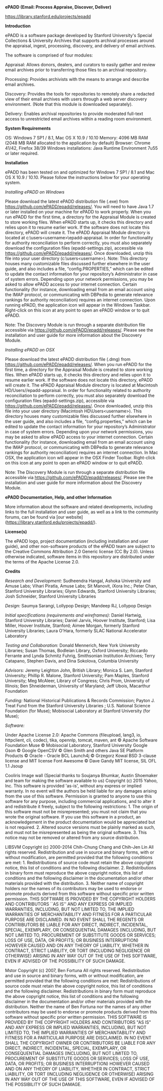 **ePADD (Email: Process Appraise, Discover, Deliver)** 

https://library.stanford.edu/projects/epadd

**Introduction**

ePADD is a software package developed by Stanford University's Special Collections & University Archives that supports archival processes around the appraisal, ingest, processing, discovery, and delivery of email archives.

The software is comprised of four modules:

Appraisal: Allows donors, dealers, and curators to easily gather and review email archives prior to transferring those files to an archival repository.

Processing: Provides archivists with the means to arrange and describe email archives.

Discovery: Provides the tools for repositories to remotely share a redacted view of their email archives with users through a web server discovery environment. (Note that this module is downloaded separately).

Delivery: Enables archival repositories to provide moderated full-text access to unrestricted email archives within a reading room environment.

**System Requirements**

OS: Windows 7 SP1 / 8.1, Mac OS X  10.9 / 10.10
Memory:  4096 MB RAM (2048 MB RAM allocated to the application by default)
Browser:  Chrome 41/42, Firefox 38/39 
Windows installations: Java Runtime Environment 7u55 or later required. 

**Installation** 

ePADD has been tested on and optimized for Windows 7 SP1 / 8.1 and  Mac OS X  10.9 / 10.10. Please follow the instructions below for your operating system.

*Installing ePADD on Windows*

Please download the latest ePADD distribution file (.exe) from https://github.com/ePADD/epadd/releases/. You will need to have Java 1.7 or later installed on your machine for ePADD to work properly.
When you run ePADD for the first time, a directory for the Appraisal Module is created to store working files. When ePADD starts up, it checks this directory and relies upon it to resume earlier work.  If the software does not locate this directory, ePADD will create it.  The ePADD Appraisal Module directory is located at c:\users\<username>\epadd-appraisal. 
In order for functionality for authority reconciliation to perform correctly, you must also separately download the configuration files (epadd-settings.zip), accessible via https://github.com/ePADD/epadd/releases/. Once downloaded, unzip this file into your user directory (c:\users\<username>\).
Note: This directory houses many customizable files discussed further elsewhere in the user guide, and also includes a file, “config.PROPERTIES,” which can be edited to update the contact information for your repository’s Administrator in case of system errors. 
Depending upon your network permissions, you may be asked to allow ePADD access to your internet connection. Certain functionality (for instance, downloading email from an email account using the IMAP protocol, or communicating with DBPedia to generate relevance rankings for authority reconciliation) requires an internet connection. 
Upon running ePADD, the application icon  will appear in the Windows Taskbar. Right-click on this icon at any point to open an ePADD window or to quit ePADD.

Note: The Discovery Module is run through a separate distribution file accessible via https://github.com/ePADD/epadd/releases/. Please see the installation and user guide for more information about the Discovery Module.

*Installing ePADD on OSX*

Please download the latest ePADD distribution file (.dmg) from https://github.com/ePADD/epadd/releases/.
When you run ePADD for the first time, a directory for the Appraisal Module is created to store working files. When ePADD starts up, it checks this directory and relies upon it to resume earlier work.  If the software does not locate this directory, ePADD will create it.  The ePADD Appraisal Module directory is located at Macintosh HD/Users/<username>/epadd-appraisal.
In order for functionality related to authority reconciliation to perform correctly, you must also separately download the configuration files (epadd-settings.zip), accessible via https://github.com/ePADD/epadd/releases/. Once downloaded, unzip this file into your user directory (Macintosh HD\Users\<username>\). 
This directory houses many customizable files discussed further elsewhere in the user guide, and also includes a file, “config.properties,” which can be edited to update the contact information for your repository’s Administrator in case of system errors. 
Depending upon your network permissions, you may be asked to allow ePADD access to your internet connection. Certain functionality (for instance, downloading email from an email account using the IMAP protocol, or communicating with DBPedia to generate relevance rankings for authority reconciliation) requires an internet connection. 
In Mac OSX, the application icon  will appear in the OSX Finder Toolbar. Right-click on this icon at any point to open an ePADD window or to quit ePADD.

Note: The Discovery Module is run through a separate distribution file accessible via https://github.com/ePADD/epadd/releases/. Please see the installation and user guide for more information about the Discovery Module.

**ePADD Documentation, Help, and other Information**

More information about the software and related developments, including links to the full installation and user guide, as well as a link to the community forums, can be found via [our website] (https://library.stanford.edu/projects/epadd/).

**License(s)**

The ePADD logo, project documentation (including installation and user guide), and other non-software products of the ePADD team are subject to the Creative Commons Attribution 2.0 Generic license (CC By 2.0).
Unless otherwise indicated, software items in this repository are distributed under the terms of the Apache License 2.0.

**Credits**

*Research and Development:*
Sudheendra Hangal, Ashoka University and Amuse Labs;
Vihari Piratla, Amuse Labs;
Sit Manovit, iXora Inc.;
Peter Chan, Stanford University Libraries;
Glynn Edwards, Stanford University Libraries;
Josh Schneider, Stanford University Libraries

*Design:*
Saumya Sarangi, Lollypop Design;
Mandeep RJ, Lollypop Design

*Initial specifications (requirements and wireframes):*
Daniel Hartwig, Stanford University Libraries;
Daniel Jarvis, Hoover Institute, Stanford;
Lisa Miller, Hoover Institute, Stanford;
Aimee Morgan, formerly Stanford University Libraries;
Laura O'Hara, formerly SLAC National Accelerator Laboratory

*Testing and Collaboration:*
Donald Mennerich, New York University Libraries;
Susan Thomas, Bodleian Library, Oxford University;
Riccardo Ferrante and Lynda Schmitz Fuhrig, Smithsonian Institution Archives;
Terry Catapano, Stephen Davis, and Dina Sokolova, Columbia University

*Advisors:*
Jeremy Leighton John, British Library;
Monica S. Lam, Stanford University;
Phillip R. Malone, Stanford University;
Pam Maples, Stanford University;
Meg McAleer, Library of Congress;
Chris Prom, University of Illinois;
Ben Shneiderman, University of Maryland;
Jeff Ubois, Macarthur Foundation

*Funding:*
National Historical Publications & Records Commission;
Payton J. Treat Fund from the Stanford University Libraries ;
U.S. National Science Foundation (for Muse);
Mobisocial Laboratory at Stanford University (for Muse);

*Software:*

Under Apache License 2.0:
Apache Commons (fileupload, lang3, io, httpclient, cli, codec), tika, opennlp, tomcat, maven, ant © Apache Software Foundation
Muse © Mobisocial Laboratory, Stanford University 
Google Gson © Google
OpenCSV © Glen Smith and others 
Java SE Platform Products © Oracle - Oracle BCL
Launch4j © Grzegorz Kowal BSD 3-clause license and MIT license 
Font Awesome © Dave Gandy MIT license, SIL OFL 1.1
Jsoup 

Cooliris Image wall (Special thanks to Soujanya Bhumkar, Austin Shoemaker and team for making the software available to us)
Copyright (c) 2015 Yahoo, Inc. This software is provided 'as-is', without any express or implied warranty. In no event will the authors be held liable for any damages arising from the use of this software. Permission is granted to anyone to use this software for any purpose, including commercial applications, and to alter it and redistribute it freely, subject to the following restrictions: 1. The origin of this software must not be misrepresented; you must not claim that you wrote the original software. If you use this software in a product, an acknowledgement in the product documentation would be appreciated but is not required. 2. Altered source versions must be plainly marked as such, and must not be misrepresented as being the original software. 3. This notice may not be removed or altered from any source distribution.

LIBSVM 
Copyright (c) 2000-2014 Chih-Chung Chang and Chih-Jen Lin All rights reserved. Redistribution and use in source and binary forms, with or without modification, are permitted provided that the following conditions are met: 1. Redistributions of source code must retain the above copyright notice, this list of conditions and the following disclaimer. 2. Redistributions in binary form must reproduce the above copyright notice, this list of conditions and the following disclaimer in the documentation and/or other materials provided with the distribution. 3. Neither name of copyright holders nor the names of its contributors may be used to endorse or promote products derived from this software without specific prior written permission. THIS SOFTWARE IS PROVIDED BY THE COPYRIGHT HOLDERS AND CONTRIBUTORS ``AS IS'' AND ANY EXPRESS OR IMPLIED WARRANTIES, INCLUDING, BUT NOT LIMITED TO, THE IMPLIED WARRANTIES OF MERCHANTABILITY AND FITNESS FOR A PARTICULAR PURPOSE ARE DISCLAIMED. IN NO EVENT SHALL THE REGENTS OR CONTRIBUTORS BE LIABLE FOR ANY DIRECT, INDIRECT, INCIDENTAL, SPECIAL, EXEMPLARY, OR CONSEQUENTIAL DAMAGES (INCLUDING, BUT NOT LIMITED TO, PROCUREMENT OF SUBSTITUTE GOODS OR SERVICES; LOSS OF USE, DATA, OR PROFITS; OR BUSINESS INTERRUPTION) HOWEVER CAUSED AND ON ANY THEORY OF LIABILITY, WHETHER IN CONTRACT, STRICT LIABILITY, OR TORT (INCLUDING NEGLIGENCE OR OTHERWISE) ARISING IN ANY WAY OUT OF THE USE OF THIS SOFTWARE, EVEN IF ADVISED OF THE POSSIBILITY OF SUCH DAMAGE.

Mstor
Copyright (c) 2007, Ben Fortuna All rights reserved. Redistribution and use in source and binary forms, with or without modification, are permitted provided that the following conditions are met: Redistributions of source code must retain the above copyright notice, this list of conditions and the following disclaimer. Redistributions in binary form must reproduce the above copyright notice, this list of conditions and the following disclaimer in the documentation and/or other materials provided with the distribution. Neither the name of Ben Fortuna nor the names of any other contributors may be used to endorse or promote products derived from this software without specific prior written permission. THIS SOFTWARE IS PROVIDED BY THE COPYRIGHT HOLDERS AND CONTRIBUTORS "AS IS" AND ANY EXPRESS OR IMPLIED WARRANTIES, INCLUDING, BUT NOT LIMITED TO, THE IMPLIED WARRANTIES OF MERCHANTABILITY AND FITNESS FOR A PARTICULAR PURPOSE ARE DISCLAIMED. IN NO EVENT SHALL THE COPYRIGHT OWNER OR CONTRIBUTORS BE LIABLE FOR ANY DIRECT, INDIRECT, INCIDENTAL, SPECIAL, EXEMPLARY, OR CONSEQUENTIAL DAMAGES (INCLUDING, BUT NOT LIMITED TO, PROCUREMENT OF SUBSTITUTE GOODS OR SERVICES; LOSS OF USE, DATA, OR PROFITS; OR BUSINESS INTERRUPTION) HOWEVER CAUSED AND ON ANY THEORY OF LIABILITY, WHETHER IN CONTRACT, STRICT LIABILITY, OR TORT (INCLUDING NEGLIGENCE OR OTHERWISE) ARISING IN ANY WAY OUT OF THE USE OF THIS SOFTWARE, EVEN IF ADVISED OF THE POSSIBILITY OF SUCH DAMAGE.
